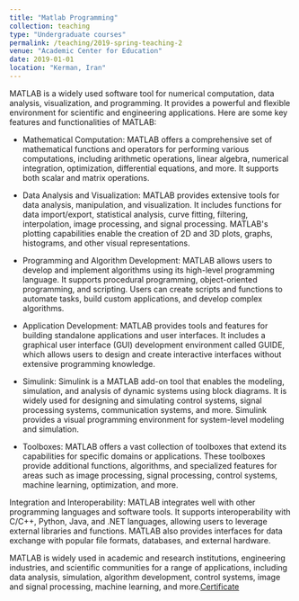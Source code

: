 ```yaml
---
title: "Matlab Programming"
collection: teaching
type: "Undergraduate courses"
permalink: /teaching/2019-spring-teaching-2
venue: "Academic Center for Education"
date: 2019-01-01
location: "Kerman, Iran"
---
```

MATLAB is a widely used software tool for numerical computation, data analysis, visualization, and programming. It provides a powerful and flexible environment for scientific and engineering applications. Here are some key features and functionalities of MATLAB:
- Mathematical Computation: MATLAB offers a comprehensive set of mathematical functions and operators for performing various computations, including arithmetic operations, linear algebra, numerical integration, optimization, differential equations, and more. It supports both scalar and matrix operations.

- Data Analysis and Visualization: MATLAB provides extensive tools for data analysis, manipulation, and visualization. It includes functions for data import/export, statistical analysis, curve fitting, filtering, interpolation, image processing, and signal processing. MATLAB's plotting capabilities enable the creation of 2D and 3D plots, graphs, histograms, and other visual representations.

- Programming and Algorithm Development: MATLAB allows users to develop and implement algorithms using its high-level programming language. It supports procedural programming, object-oriented programming, and scripting. Users can create scripts and functions to automate tasks, build custom applications, and develop complex algorithms.

- Application Development: MATLAB provides tools and features for building standalone applications and user interfaces. It includes a graphical user interface (GUI) development environment called GUIDE, which allows users to design and create interactive interfaces without extensive programming knowledge.

- Simulink: Simulink is a MATLAB add-on tool that enables the modeling, simulation, and analysis of dynamic systems using block diagrams. It is widely used for designing and simulating control systems, signal processing systems, communication systems, and more. Simulink provides a visual programming environment for system-level modeling and simulation.

- Toolboxes: MATLAB offers a vast collection of toolboxes that extend its capabilities for specific domains or applications. These toolboxes provide additional functions, algorithms, and specialized features for areas such as image processing, signal processing, control systems, machine learning, optimization, and more.

Integration and Interoperability: MATLAB integrates well with other programming languages and software tools. It supports interoperability with C/C++, Python, Java, and .NET languages, allowing users to leverage external libraries and functions. MATLAB also provides interfaces for data exchange with popular file formats, databases, and external hardware.

MATLAB is widely used in academic and research institutions, engineering industries, and scientific communities for a range of applications, including data analysis, simulation, algorithm development, control systems, image and signal processing, machine learning, and more.[Certificate](/files/kerman.jpg)
